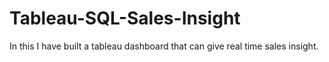 # Tableau-SQL-Sales-Insight
In this I have built a tableau dashboard that can give real time sales insight.
